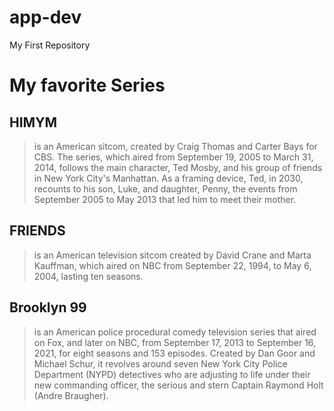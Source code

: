 # app-dev
My First Repository

# My favorite Series

## HIMYM
> is an American sitcom, created by Craig Thomas and Carter Bays for CBS. The series, which aired from September 19, 2005 to March 31, 2014, follows the main character, Ted Mosby, and his group of friends in New York City's Manhattan. As a framing device, Ted, in 2030, recounts to his son, Luke, and daughter, Penny, the events from September 2005 to May 2013 that led him to meet their mother.

## FRIENDS
> is an American television sitcom created by David Crane and Marta Kauffman, which aired on NBC from September 22, 1994, to May 6, 2004, lasting ten seasons.

## Brooklyn 99
> is an American police procedural comedy television series that aired on Fox, and later on NBC, from September 17, 2013 to September 16, 2021, for eight seasons and 153 episodes. Created by Dan Goor and Michael Schur, it revolves around seven New York City Police Department (NYPD) detectives who are adjusting to life under their new commanding officer, the serious and stern Captain Raymond Holt (Andre Braugher).
